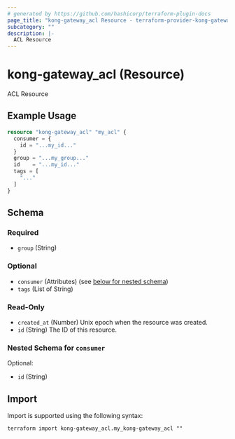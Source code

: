 ```yaml
---
# generated by https://github.com/hashicorp/terraform-plugin-docs
page_title: "kong-gateway_acl Resource - terraform-provider-kong-gateway"
subcategory: ""
description: |-
  ACL Resource
---
```


# kong-gateway_acl (Resource)

ACL Resource

## Example Usage

```terraform
resource "kong-gateway_acl" "my_acl" {
  consumer = {
    id = "...my_id..."
  }
  group = "...my_group..."
  id    = "...my_id..."
  tags = [
    "..."
  ]
}
```

<!-- schema generated by tfplugindocs -->
## Schema

### Required

- `group` (String)

### Optional

- `consumer` (Attributes) (see [below for nested schema](#nestedatt--consumer))
- `tags` (List of String)

### Read-Only

- `created_at` (Number) Unix epoch when the resource was created.
- `id` (String) The ID of this resource.

<a id="nestedatt--consumer"></a>
### Nested Schema for `consumer`

Optional:

- `id` (String)

## Import

Import is supported using the following syntax:

```shell
terraform import kong-gateway_acl.my_kong-gateway_acl ""
```
